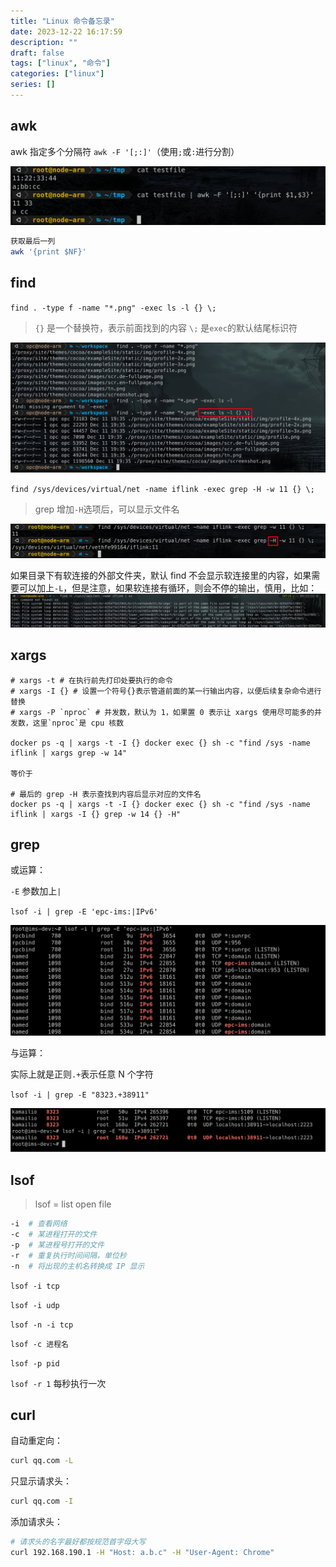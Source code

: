 ```yaml
---
title: "Linux 命令备忘录"
date: 2023-12-22 16:17:59
description: ""
draft: false
tags: ["linux", "命令"]
categories: ["linux"]
series: []
---
```


## awk

awk 指定多个分隔符 `awk -F '[;:]'`（使用`;`或`:`进行分割）

![](https://raw.githubusercontent.com/zzkrix/blog-images/main/assets/image-20231212230106796.png)

```bash
获取最后一列
awk '{print $NF}'
```

## find

`find . -type f -name "*.png" -exec ls -l {} \;`

> `{}` 是一个替换符，表示前面找到的内容
> `\;` 是`exec`的默认结尾标识符

![](https://raw.githubusercontent.com/zzkrix/blog-images/main/assets/image-20231213090218543.png)

`find /sys/devices/virtual/net -name iflink -exec grep -H -w 11 {} \;`

> grep 增加`-H`选项后，可以显示文件名

![](https://raw.githubusercontent.com/zzkrix/blog-images/main/assets/image-20231214091431297.png)

如果目录下有软连接的外部文件夹，默认 find 不会显示软连接里的内容，如果需要可以加上`-L`，但是注意，如果软连接有循环，则会不停的输出，慎用，比如：
![](https://raw.githubusercontent.com/zzkrix/blog-images/main/assets/image-20231214092531133.png)

## xargs

```
# xargs -t # 在执行前先打印处要执行的命令
# xargs -I {} # 设置一个符号{}表示管道前面的某一行输出内容，以便后续复杂命令进行替换
# xargs -P `nproc` # 并发数，默认为 1，如果置 0 表示让 xargs 使用尽可能多的并发数，这里`nproc`是 cpu 核数

docker ps -q | xargs -t -I {} docker exec {} sh -c "find /sys -name iflink | xargs grep -w 14"

等价于

# 最后的 grep -H 表示查找到内容后显示对应的文件名
docker ps -q | xargs -t -I {} docker exec {} sh -c "find /sys -name iflink | xargs -I {} grep -w 14 {} -H"
```

## grep

或运算：

`-E` 参数加上`|`

`lsof -i | grep -E 'epc-ims:|IPv6'`

![](https://raw.githubusercontent.com/zzkrix/blog-images/main/assets/image-20231213161825123.png)

与运算：

实际上就是正则`.+`表示任意 N 个字符

`lsof -i | grep -E "8323.+38911"`

![](https://raw.githubusercontent.com/zzkrix/blog-images/main/assets/image-20231213161727296.png)

## lsof

> lsof = list open file

```bash
-i  # 查看网络
-c  # 某进程打开的文件
-p  # 某进程号打开的文件
-r  # 重复执行时间间隔，单位秒
-n  # 将出现的主机名转换成 IP 显示
```

`lsof -i tcp`

`lsof -i udp`

`lsof -n -i tcp`

`lsof -c 进程名`

`lsof -p pid`

`lsof -r 1` 每秒执行一次

## curl

自动重定向：

```bash
curl qq.com -L
```

只显示请求头：

```bash
curl qq.com -I
```

添加请求头：

```bash
# 请求头的名字最好都按规范首字母大写
curl 192.168.190.1 -H "Host: a.b.c" -H "User-Agent: Chrome"
```
